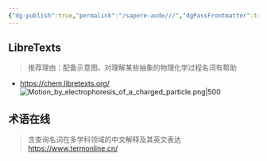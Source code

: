 ```yaml
---
{"dg-publish":true,"permalink":"/sapere-aude///","dgPassFrontmatter":true}
---
```




## LibreTexts
> 推荐理由：配备示意图，对理解某些抽象的物理化学过程名词有帮助
- https://chem.libretexts.org/
![Motion_by_electrophoresis_of_a_charged_particle.png|500](/img/user/TARDIS/Assets/2024/Motion_by_electrophoresis_of_a_charged_particle.png)
## 术语在线
> 含查询名词在多学科领域的中文解释及其英文表达
https://www.termonline.cn/